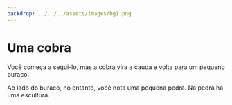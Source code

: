 ```yaml
---
backdrop: ../../../assets/images/bg1.png
---
```


# Uma cobra

Você começa a segui-lo, mas a cobra vira a cauda e volta para um pequeno buraco.

Ao lado do buraco, no entanto, você nota uma pequena pedra. Na pedra há uma escultura.

<Item id="4" />

<Page url="3" instructions="Embora você tenha uma idéia do significado desse glifo, abra o guia para ter certeza. Em vez do significado do glifo, no entanto, existe apenas sua imagem e uma anotação rabiscada na página rasgada: '4: O idioma nomeado após esta criatura transforma o código-fonte em código de bytes que pode ser executado em qualquer plataforma suportada'. Embora isso pareça algo sem sentido para você, e você esteja preocupado com bytes, clique no URL ao lado da imagem do glifo." action="Caminar hacia el este" condition="4" />
